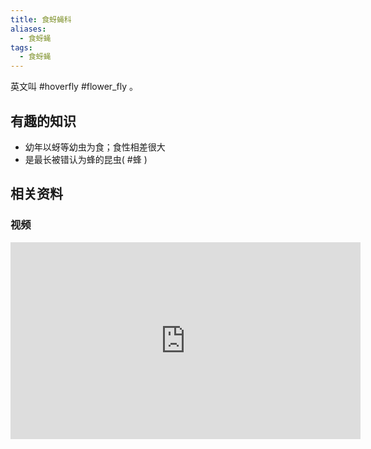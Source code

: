 ```yaml
---
title: 食蚜蝇科
aliases:
  - 食蚜蝇
tags:
  - 食蚜蝇
---
```

英文叫 #hoverfly  #flower_fly 。

## 有趣的知识

* 幼年以蚜等幼虫为食；食性相差很大
* 是最长被错认为蜂的昆虫( #蜂 )

## 相关资料

### 视频

<iframe width="560" height="315" src="https://www.youtube.com/embed/E3nLuK7D7LY?si=Ah7t6oFJEtZnKlqg" title="YouTube video player" frameborder="0" allow="accelerometer; autoplay; clipboard-write; encrypted-media; gyroscope; picture-in-picture; web-share" allowfullscreen></iframe>

